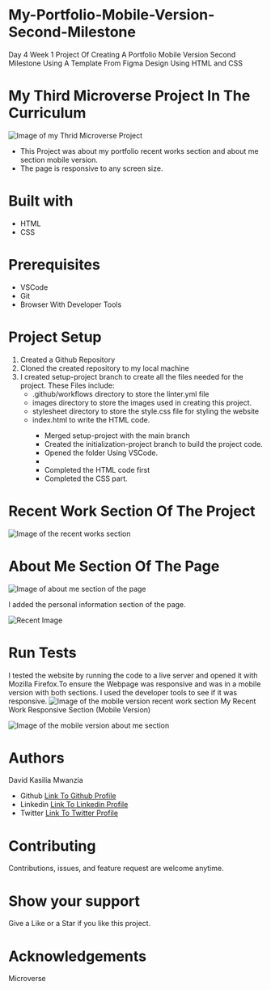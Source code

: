 # My-Portfolio-Mobile-Version-Second-Milestone
Day 4  Week 1 Project Of Creating A Portfolio Mobile Version Second Milestone Using A Template From Figma Design Using HTML and CSS

# My Third Microverse Project In The Curriculum
![Image of my Thrid Microverse Project](./images/third-project.PNG)

<ul>
<li>This Project was about my portfolio recent works section and about me section mobile version.</li>
<li>The page is responsive to any screen size.</li>
</ul>

# Built with
<ul>
<li>HTML</li>
<li>CSS</li>
</ul>

# Prerequisites
<ul>
<li>VSCode</li>
<li>Git</li>
<li>Browser With Developer Tools</li>
</ul>

# Project Setup
<ol>
<li>Created a Github Repository</li>
<li>Cloned the created repository to my local machine</li>
<li>I created setup-project branch to create all the files needed for the project. These Files include:
        <ul>
            <li>.github/workflows directory to store the linter.yml file</li>
            <li>images directory to store the images used in creating this project.</li>
            <li>stylesheet directory to store the style.css file for styling the website</li>
            <li>index.html to write the HTML code.</li>
        <ul></li>
<li>Merged setup-project with the main branch
<li>Created the initialization-project branch to build the project code.</li>
<li>Opened the folder Using VSCode.<li>
<li>Completed the HTML code first</li>
<li>Completed the CSS part.</li>
</ol>

# Recent Work Section Of The Project
![Image of the recent works section](./images/section-a.PNG)

# About Me Section Of The Page
![Image of about me section of the page](./images/section-b.PNG)

I added the personal information section of the page.

![Recent Image](./images/top-part.PNG)

# Run Tests
I tested the website by running the code to a live server and opened it with Mozilla Firefox.To ensure the Webpage was responsive and was in a mobile version with both sections. I used the developer tools to see if it was responsive.
![Image of the mobile version recent work section](./images/responsive-a.PNG)
My Recent Work Responsive Section (Mobile Version)

![Image of the mobile version about me section](./images/responsive-b.PNG)

# Authors
David Kasilia Mwanzia
<ul>
<li>Github <a href="https://github.com/David-Kasilia">Link To Github Profile</a></li>
<li>Linkedin <a href="https://www.linkedin.com/in/david-kasilia-846241211/">Link To Linkedin Profile</a></li>
<li>Twitter <a href="https://twitter.com/DavidKasilia">Link To Twitter Profile</a></li>
</ul>

# Contributing
Contributions, issues, and feature request are welcome anytime.

# Show your support
Give a Like or a Star if you like this project.

# Acknowledgements
Microverse
